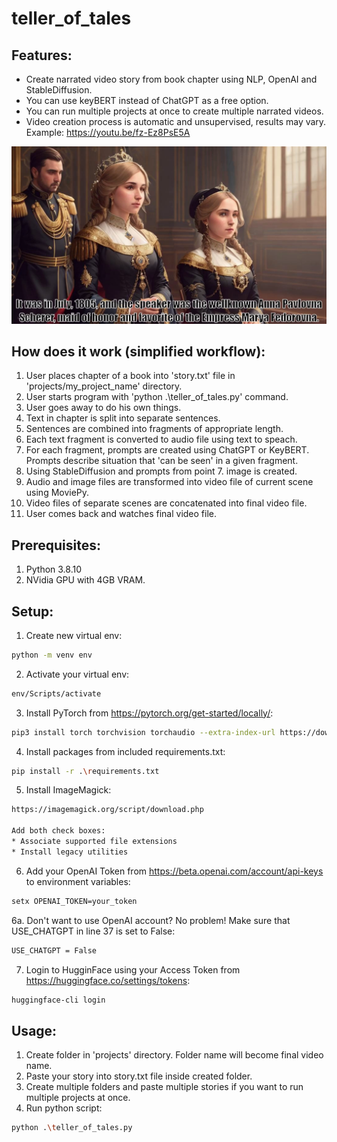 # teller_of_tales

## Features:
* Create narrated video story from book chapter using NLP, OpenAI and StableDiffusion.
* You can use keyBERT instead of ChatGPT as a free option. 
* You can run multiple projects at once to create multiple narrated videos. 
* Video creation process is automatic and unsupervised, results may vary.
Example: https://youtu.be/fz-Ez8PsE5A

![alt text](https://github.com/dawmro/teller_of_tales/blob/main/screenshot.png?raw=true)

## How does it work (simplified workflow):
1. User places chapter of a book into 'story.txt' file in 'projects/my_project_name' directory.
2. User starts program with 'python .\teller_of_tales.py' command.
3. User goes away to do his own things.
4. Text in chapter is split into separate sentences.
5. Sentences are combined into fragments of appropriate length.
6. Each text fragment is converted to audio file using text to speach.
7. For each fragment, prompts are created using ChatGPT or KeyBERT. Prompts describe situation that 'can be seen' in a given fragment.
8. Using StableDiffusion and prompts from point 7. image is created.
9. Audio and image files are transformed into video file of current scene using MoviePy.
10. Video files of separate scenes are concatenated into final video file.
11. User comes back and watches final video file.

## Prerequisites:
1. Python 3.8.10
2. NVidia GPU with 4GB VRAM. 

## Setup:
1. Create new virtual env:
``` sh
python -m venv env
```
2. Activate your virtual env:
``` sh
env/Scripts/activate
```
3. Install PyTorch from https://pytorch.org/get-started/locally/:
``` sh
pip3 install torch torchvision torchaudio --extra-index-url https://download.pytorch.org/whl/cu116
```
4. Install packages from included requirements.txt:
``` sh
pip install -r .\requirements.txt
```
5. Install ImageMagick:
``` sh
https://imagemagick.org/script/download.php

Add both check boxes:
* Associate supported file extensions
* Install legacy utilities
```
6. Add your OpenAI Token from https://beta.openai.com/account/api-keys to environment variables:
``` sh
setx OPENAI_TOKEN=your_token
```
6a. Don't want to use OpenAI account? No problem! Make sure that USE_CHATGPT in line 37 is set to False:
``` sh
USE_CHATGPT = False
```
7. Login to HugginFace using your Access Token from https://huggingface.co/settings/tokens:
``` sh
huggingface-cli login
```



## Usage:
1. Create folder in 'projects' directory. Folder name will become final video name.
2. Paste your story into story.txt file inside created folder.
3. Create multiple folders and paste multiple stories if you want to run multiple projects at once.
4. Run python script:
``` sh
python .\teller_of_tales.py
```
